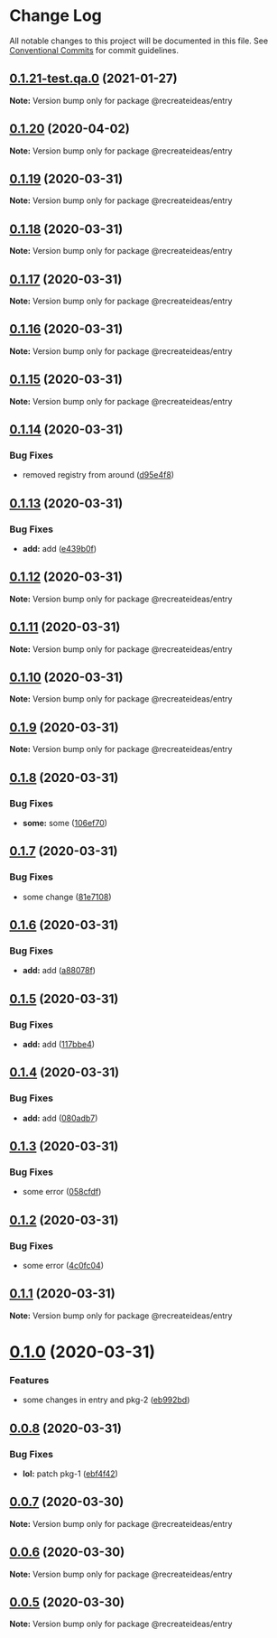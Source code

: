 # Change Log

All notable changes to this project will be documented in this file.
See [Conventional Commits](https://conventionalcommits.org) for commit guidelines.

## [0.1.21-test.qa.0](https://github.com/recreateideas/lerna-monorepo/compare/@recreateideas/entry@0.1.20...@recreateideas/entry@0.1.21-test.qa.0) (2021-01-27)

**Note:** Version bump only for package @recreateideas/entry





## [0.1.20](https://github.com/recreateideas/lerna-monorepo/compare/@recreateideas/entry@0.1.19...@recreateideas/entry@0.1.20) (2020-04-02)

**Note:** Version bump only for package @recreateideas/entry





## [0.1.19](https://github.com/recreateideas/lerna-monorepo/compare/@recreateideas/entry@0.1.18...@recreateideas/entry@0.1.19) (2020-03-31)

**Note:** Version bump only for package @recreateideas/entry





## [0.1.18](https://github.com/recreateideas/lerna-monorepo/compare/@recreateideas/entry@0.1.17...@recreateideas/entry@0.1.18) (2020-03-31)

**Note:** Version bump only for package @recreateideas/entry





## [0.1.17](https://github.com/recreateideas/lerna-monorepo/compare/@recreateideas/entry@0.1.16...@recreateideas/entry@0.1.17) (2020-03-31)

**Note:** Version bump only for package @recreateideas/entry





## [0.1.16](https://github.com/recreateideas/lerna-monorepo/compare/@recreateideas/entry@0.1.15...@recreateideas/entry@0.1.16) (2020-03-31)

**Note:** Version bump only for package @recreateideas/entry





## [0.1.15](https://github.com/recreateideas/lerna-monorepo/compare/@recreateideas/entry@0.1.14...@recreateideas/entry@0.1.15) (2020-03-31)

**Note:** Version bump only for package @recreateideas/entry





## [0.1.14](https://github.com/recreateideas/lerna-monorepo/compare/@recreateideas/entry@0.1.13...@recreateideas/entry@0.1.14) (2020-03-31)


### Bug Fixes

* removed registry from around ([d95e4f8](https://github.com/recreateideas/lerna-monorepo/commit/d95e4f88797dc9388fc89f03324604a5dd46f984))





## [0.1.13](https://github.com/recreateideas/lerna-monorepo/compare/@recreateideas/entry@0.1.12...@recreateideas/entry@0.1.13) (2020-03-31)


### Bug Fixes

* **add:** add ([e439b0f](https://github.com/recreateideas/lerna-monorepo/commit/e439b0fb7ee7f1bcdfef1adb56eac2a35fd07d26))





## [0.1.12](https://github.com/recreateideas/lerna-monorepo/compare/@recreateideas/entry@0.1.11...@recreateideas/entry@0.1.12) (2020-03-31)

**Note:** Version bump only for package @recreateideas/entry





## [0.1.11](https://github.com/recreateideas/lerna-monorepo/compare/@recreateideas/entry@0.1.10...@recreateideas/entry@0.1.11) (2020-03-31)

**Note:** Version bump only for package @recreateideas/entry





## [0.1.10](https://github.com/recreateideas/lerna-monorepo/compare/@recreateideas/entry@0.1.9...@recreateideas/entry@0.1.10) (2020-03-31)

**Note:** Version bump only for package @recreateideas/entry





## [0.1.9](https://github.com/recreateideas/lerna-monorepo/compare/@recreateideas/entry@0.1.8...@recreateideas/entry@0.1.9) (2020-03-31)

**Note:** Version bump only for package @recreateideas/entry





## [0.1.8](https://github.com/recreateideas/lerna-monorepo/compare/@recreateideas/entry@0.1.7...@recreateideas/entry@0.1.8) (2020-03-31)


### Bug Fixes

* **some:** some ([106ef70](https://github.com/recreateideas/lerna-monorepo/commit/106ef706c08e568ea26cad0c4797f42fd5c91afb))





## [0.1.7](https://github.com/recreateideas/lerna-monorepo/compare/@recreateideas/entry@0.1.6...@recreateideas/entry@0.1.7) (2020-03-31)


### Bug Fixes

* some change ([81e7108](https://github.com/recreateideas/lerna-monorepo/commit/81e71086800a00959fd96c82c1b17ba4a3c0410f))





## [0.1.6](https://github.com/recreateideas/lerna-monorepo/compare/@recreateideas/entry@0.1.5...@recreateideas/entry@0.1.6) (2020-03-31)


### Bug Fixes

* **add:** add ([a88078f](https://github.com/recreateideas/lerna-monorepo/commit/a88078f971f42b8184d3f9e21650df4bdd52fad1))





## [0.1.5](https://github.com/recreateideas/lerna-monorepo/compare/@recreateideas/entry@0.1.4...@recreateideas/entry@0.1.5) (2020-03-31)


### Bug Fixes

* **add:** add ([117bbe4](https://github.com/recreateideas/lerna-monorepo/commit/117bbe461a7ec591606c8141e9783fc188583fd6))





## [0.1.4](https://github.com/recreateideas/lerna-monorepo/compare/@recreateideas/entry@0.1.3...@recreateideas/entry@0.1.4) (2020-03-31)


### Bug Fixes

* **add:** add ([080adb7](https://github.com/recreateideas/lerna-monorepo/commit/080adb72f5c0c9b130ab121d25ac911e7168a2a1))





## [0.1.3](https://github.com/recreateideas/lerna-monorepo/compare/@recreateideas/entry@0.1.2...@recreateideas/entry@0.1.3) (2020-03-31)


### Bug Fixes

* some error ([058cfdf](https://github.com/recreateideas/lerna-monorepo/commit/058cfdf8e9a35ad10d0ebf4ba2ec5210a0449bc6))





## [0.1.2](https://github.com/recreateideas/lerna-monorepo/compare/@recreateideas/entry@0.1.1...@recreateideas/entry@0.1.2) (2020-03-31)


### Bug Fixes

* some error ([4c0fc04](https://github.com/recreateideas/lerna-monorepo/commit/4c0fc04c320df2b601cbee1ace92fd60df605f2d))





## [0.1.1](https://github.com/recreateideas/lerna-monorepo/compare/@recreateideas/entry@0.1.0...@recreateideas/entry@0.1.1) (2020-03-31)

**Note:** Version bump only for package @recreateideas/entry





# [0.1.0](https://github.com/recreateideas/lerna-monorepo/compare/@recreateideas/entry@0.0.8...@recreateideas/entry@0.1.0) (2020-03-31)


### Features

* some changes in entry and pkg-2 ([eb992bd](https://github.com/recreateideas/lerna-monorepo/commit/eb992bda6d7cdc5adb6ba176b23548af7469484d))





## [0.0.8](https://github.com/recreateideas/lerna-monorepo/compare/@recreateideas/entry@0.0.7...@recreateideas/entry@0.0.8) (2020-03-31)


### Bug Fixes

* **lol:** patch pkg-1 ([ebf4f42](https://github.com/recreateideas/lerna-monorepo/commit/ebf4f4264713e7ec621d9cc90fe5d50890efce90))





## [0.0.7](https://github.com/recreateideas/lerna-monorepo/compare/@recreateideas/entry@0.0.6...@recreateideas/entry@0.0.7) (2020-03-30)

**Note:** Version bump only for package @recreateideas/entry





## [0.0.6](https://github.com/recreateideas/lerna-monorepo/compare/@recreateideas/entry@0.0.5...@recreateideas/entry@0.0.6) (2020-03-30)

**Note:** Version bump only for package @recreateideas/entry





## [0.0.5](https://github.com/recreateideas/lerna-monorepo/compare/@recreateideas/entry@0.0.4...@recreateideas/entry@0.0.5) (2020-03-30)

**Note:** Version bump only for package @recreateideas/entry
